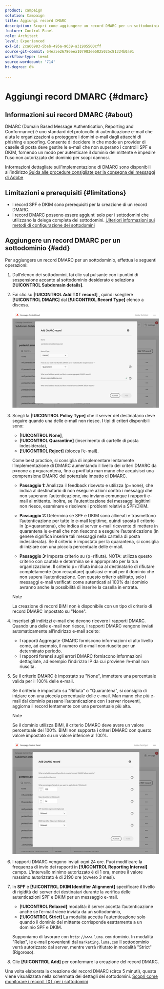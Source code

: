 ```yaml
---
product: campaign
solution: Campaign
title: Aggiungi record DMARC
description: Scopri come aggiungere un record DMARC per un sottodominio.
feature: Control Panel
role: Architect
level: Experienced
exl-id: 2ca66983-5beb-495a-9639-a31905500cff
source-git-commit: 64ea5e26786eea107983ee5025025c81334b0a91
workflow-type: tm+mt
source-wordcount: '714'
ht-degree: 0%

---
```


# Aggiungi record DMARC {#dmarc}

## Informazioni sui record DMARC {#about}

DMARC (Domain Based Message Authentication, Reporting and Conformance) è uno standard del protocollo di autenticazione e-mail che aiuta le organizzazioni a proteggere i domini e-mail dagli attacchi di phishing e spoofing. Consente di decidere in che modo un provider di caselle di posta deve gestire le e-mail che non superano i controlli SPF e DKIM, fornendo un modo per autenticare il dominio del mittente e impedire l’uso non autorizzato del dominio per scopi dannosi.

Informazioni dettagliate sull’implementazione di DMARC sono disponibili all’indirizzo [Guida alle procedure consigliate per la consegna dei messaggi di Adobe](https://experienceleague.adobe.com/docs/deliverability-learn/deliverability-best-practice-guide/additional-resources/technotes/implement-dmarc.html)

## Limitazioni e prerequisiti {#limitations}

* I record SPF e DKIM sono prerequisiti per la creazione di un record DMARC.
* I record DMARC possono essere aggiunti solo per i sottodomini che utilizzano la delega completa dei sottodomini. [Ulteriori informazioni sui metodi di configurazione dei sottodomini](subdomains-branding.md#subdomain-delegation-methods)

## Aggiungere un record DMARC per un sottodominio {#add}

Per aggiungere un record DMARC per un sottodominio, effettua le seguenti operazioni:

1. Dall’elenco dei sottodomini, fai clic sul pulsante con i puntini di sospensione accanto al sottodominio desiderato e seleziona **[!UICONTROL Subdomain details]**.

1. Fai clic su **[!UICONTROL Add TXT record]** , quindi scegliere **[!UICONTROL DMARC]** dal **[!UICONTROL Record Type]** elenco a discesa.

   ![](assets/dmarc-add.png)

1. Scegli la **[!UICONTROL Policy Type]** che il server del destinatario deve seguire quando una delle e-mail non riesce. I tipi di criteri disponibili sono:

   * **[!UICONTROL None]**,
   * **[!UICONTROL Quarantine]** (inserimento di cartelle di posta indesiderata),
   * **[!UICONTROL Reject]** (blocca l’e-mail).

   Come best practice, si consiglia di implementare lentamente l’implementazione di DMARC aumentando il livello dei criteri DMARC da p=none a p=quarantena, fino a p=rifiuta man mano che acquisisci una comprensione DMARC del potenziale impatto di DMARC.

   * **Passaggio 1:** Analizza il feedback ricevuto e utilizza (p=none), che indica al destinatario di non eseguire azioni contro i messaggi che non superano l’autenticazione, ma inviano comunque i rapporti e-mail al mittente. Inoltre, se l&#39;autenticazione dei messaggi legittimi non riesce, esaminare e risolvere i problemi relativi a SPF/DKIM.

   * **Passaggio 2:** Determina se SPF e DKIM sono allineati e trasmettono l’autenticazione per tutte le e-mail legittime, quindi sposta il criterio in (p=quarantena), che indica al server e-mail ricevente di mettere in quarantena le e-mail che non riescono a eseguire l’autenticazione (in genere significa inserire tali messaggi nella cartella di posta indesiderata). Se il criterio è impostato per la quarantena, si consiglia di iniziare con una piccola percentuale delle e-mail.

   * **Passaggio 3:** Imposta criterio su (p=rifiuta). NOTA: utilizza questo criterio con cautela e determina se è appropriato per la tua organizzazione. Il criterio p= rifiuta indica al destinatario di rifiutare completamente (non recapitare) qualsiasi e-mail per il dominio che non supera l’autenticazione. Con questo criterio abilitato, solo i messaggi e-mail verificati come autenticati al 100% dal dominio avranno anche la possibilità di inserire la casella in entrata.

   >[!NOTE]
   >
   > La creazione di record BIMI non è disponibile con un tipo di criterio di record DMARC impostato su &quot;None&quot;.

1. Inserisci gli indirizzi e-mail che devono ricevere i rapporti DMARC. Quando una delle e-mail non riesce, i rapporti DMARC vengono inviati automaticamente all’indirizzo e-mail scelto:

   * I rapporti Aggregate-DMARC forniscono informazioni di alto livello come, ad esempio, il numero di e-mail non riuscite per un determinato periodo.
   * I rapporti forensi sugli errori DMARC forniscono informazioni dettagliate, ad esempio l’indirizzo IP da cui proviene l’e-mail non riuscita.

1. Se il criterio DMARC è impostato su &quot;None&quot;, immettere una percentuale valida per il 100% delle e-mail.

   Se il criterio è impostato su &quot;Rifiuta&quot; o &quot;Quarantena&quot;, si consiglia di iniziare con una piccola percentuale delle e-mail. Man mano che più e-mail dal dominio passano l’autenticazione con i server riceventi, aggiorna il record lentamente con una percentuale più alta.

   >[!NOTE]
   >
   >Se il dominio utilizza BIMI, il criterio DMARC deve avere un valore percentuale del 100%. BIMI non supporta i criteri DMARC con questo valore impostato su un valore inferiore al 100%.

   ![](assets/dmarc-add2.png)

1. I rapporti DMARC vengono inviati ogni 24 ore. Puoi modificare la frequenza di invio dei rapporti in **[!UICONTROL Reporting Interval]** campo. L’intervallo minimo autorizzato è di 1 ora, mentre il valore massimo autorizzato è di 2190 ore (ovvero 3 mesi).

1. In **SPF** e **[!UICONTROL DKIM Identifier Alignment]** specificare il livello di rigidità dei server dei destinatari durante la verifica delle autenticazioni SPF e DKIM per un messaggio e-mail.

   * **[!UICONTROL Relaxed]** modalità: il server accetta l’autenticazione anche se l’e-mail viene inviata da un sottodominio,
   * **[!UICONTROL Strict]** La modalità accetta l&#39;autenticazione solo quando il dominio del mittente corrisponde esattamente a un dominio SPF e DKIM.

   Supponiamo di lavorare con `http://www.luma.com` dominio. In modalità &quot;Relax&quot;, le e-mail provenienti dal `marketing.luma.com` Il sottodominio verrà autorizzato dal server, mentre verrà rifiutato in modalità &quot;Strict&quot; (Rigoroso).

1. Clic **[!UICONTROL Add]** per confermare la creazione del record DMARC.

Una volta elaborata la creazione del record DMARC (circa 5 minuti), questa viene visualizzata nella schermata dei dettagli dei sottodomini. [Scopri come monitorare i record TXT per i sottodomini](gs-txt-records.md#monitor)
